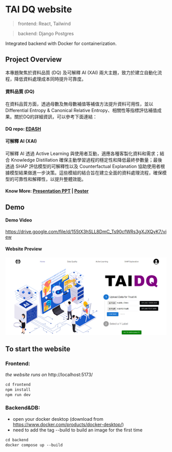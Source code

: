 # TAI DQ website

> frontend: React, Tailwind

> backend: Django Postgres

Integrated backend with Docker for containerization.

## Project Overview
本專題聚焦於資料品質 (DQ) 及可解釋 AI (XAI) 兩大主題，致力於建立自動化流程，降低資料處理成本同時提升可靠度。

#### 資料品質 (DQ)
在資料品質方面，透過母數及無母數補值等補值方法提升資料可用性，並以 Differential Entropy & Canonical Relative Entropy、相關性等指標評估補值成果。關於DQ的詳細資訊，可以參考下面連結：
#### DQ repo: [EDASH](https://github.com/forbes110/EDASH)

#### 可解釋 AI (XAI)
可解釋 AI 透過 Active Learning 與使用者互動，適應各種客製化資料和需求；結合 Knowledge Distillation 確保主動學習過程的穩定性和降低最終參數量；最後透過 SHAP 評估模型的可解釋性以及 Counterfactual Explanation 協助使用者根據模型結果做進一步決策。這些模組的結合旨在建立全面的資料處理流程，確保模型的可靠性和解釋性，以提升整體效能。

#### Know More: [Presentation PPT](./專題簡報.pdf) | [Poster](./image/Poster.png)


## Demo 
#### Demo Video
https://drive.google.com/file/d/155tX3hSLL8DmC_Ts90cfWRs3gXJXQyK7/view

#### Website Preview
![ Upload Page Screenshot](./image/upload_page.png)



## To start the website

### Frontend:

<i>the website runs on</i> http://localhost:5173/

```
cd frontend
npm install
npm run dev
```

### Backend&DB:

- open your docker desktop (download from https://www.docker.com/products/docker-desktop/)
- need to add the tag --build to build an image for the first time

```
cd backend
docker compose up --build
```

<!-- # TrustAi

TrustAi website

> frontend: React, Tailwind

> backend: Python Django

## To start the Website

### Virtual Environment
Stay in the directory, create `.venv` folder

```
python3 -m venv .venv
```

Activate `.venv`

```
. .venv/bin/activate
```

Check activated Python

```
which python3
```

Upgrade `pip`

```
pip install --upgrade pip
```

Install packages

```
pip install -r requirements.txt
```

---

### Frontend
Go to frontend and install packages

```
cd frontend
yarn install
```
or `npm install` (whatever works)

Start the frontend...

```
yarn run dev
```

the website runs on http://localhost:5173/

---

### Backend
Open another terminal and go to backend

```
cd backend
```

#### Set up PostgreSQL
Note: MacOS instructions only

##### Names for user, password, db, etc.
- Host: `127.0.0.1` or `localhost`
- Port: `5432`
- User: `ntuimproject`
- Password: `ntuim`
- Database Name: `ntuimprojectdatabase`

Install PostgreSQL and start it
```
brew tap homebrew/services
brew install postgresql
brew services start postgresql
```

Enter Postgresql

```
psql postgres
```

then the terminal will be like:

```
postgres=# blablabla
```

Create New User

- ‘;’ cannot be omitted!
- note the `postgres=#` is the start of the line, no need to type it

```
postgres=# CREATE ROLE username WITH LOGIN PASSWORD 'quoted password';
```

enter `\du` to check if user is created

Add `CREATEDB` Permission to the Users to Allow Them to Create Databases:

```
ALTER ROLE username CREATEDB;
```
then quit by `\q`

Re-enter Postgresql with User Identity

```
psql postgres -U username
```

then the terminal will be like:

```
postgres=> blablabla
```

Under the Identification of this User, Create a Database

```
postgres=> CREATE DATABASE database_name;
```

check database and its user by `\l`

#### Download PgAdmin4
link: https://www.pgadmin.org/download/

and refer to this page for creating a database
https://www.codementor.io/@engineerapart/getting-started-with-postgresql-on-mac-osx-are8jcopb


Finally, run the Django server

```
python3 manage.py runserver
```

and the server would run on port http://127.0.0.1:8000

<i>The CORS policy is dealt by using vite proxy</i> -->
